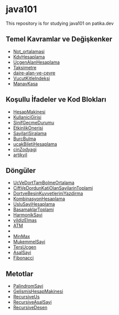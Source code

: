 # java101
This repository is for studying java101 on patika.dev

## Temel Kavramlar ve Değişkenker

- [Not_ortalamasi](https://github.com/yakupbozdemir/java101/blob/main/project/Not_Ortalamasi/src/Main.java)
- [KdvHesaplama](https://github.com/yakupbozdemir/java101/blob/main/project/KdvHesaplama/src/Main.java)
- [UcgenAlanHesaplama](https://github.com/yakupbozdemir/java101/blob/main/project/UcgenAlanHesaplama/src/Main.java)
- [Taksimetre](https://github.com/yakupbozdemir/java101/blob/main/project/Taksimetre/src/Main.java)
- [daire-alan-ve-cevre](https://github.com/yakupbozdemir/java101/blob/main/project/daire-alan-ve-cevre/src/Main.java)
- [VucutKitleIndeksi](https://github.com/yakupbozdemir/java101/blob/main/project/VucutKitleIndeksi/src/Main.java)
- [ManavKasa](https://github.com/yakupbozdemir/java101/blob/main/project/ManavKasa/src/Main.java)

## Koşullu İfadeler ve Kod Blokları

- [HesapMakinesi](https://github.com/yakupbozdemir/java101/blob/main/project/HesapMakinesi/src/Main.java)
- [KullaniciGirisi](https://github.com/yakupbozdemir/java101/blob/main/project/kullaniciGirisi/src/Main.java)
- [SinifGecmeDurumu](https://github.com/yakupbozdemir/java101/blob/main/project/SinifGecmeDurumu/src/Main.java)
- [EtkinlikOnerisi]()
- [SayilariSiralama](https://github.com/yakupbozdemir/java101/blob/main/project/SayilariSiralama/src/Main.java)
- [BurcBulma](https://github.com/yakupbozdemir/java101/blob/main/project/BurcBulma/src/Main.java)
- [ucakBiletiHesaplama](https://github.com/yakupbozdemir/java101/blob/main/project/ucakBiletiHesaplama/src/Main.java)
- [cinZodyagi](https://github.com/yakupbozdemir/java101/blob/main/project/cinZodyagi/src/Main.java)
- [artikyil](https://github.com/yakupbozdemir/java101/blob/main/project/artikYil/src/Main.java)

## Döngüler

- [UcVeDortTamBolmeOrtalama](https://github.com/yakupbozdemir/java101/blob/main/project/UcVeDortTamBolmeOrtalama/src/Main.java)
- [CiftVeDordunKatiOlanSayilarinToplami](https://github.com/yakupbozdemir/java101/blob/main/project/CiftVeDordunKatiOlanSayilarinToplami/src/Main.java)
- [DortveBesinKuvvetleriniYazdirma](https://github.com/yakupbozdemir/java101/blob/main/project/DortveBesinKuvvetleriniYazdirma/src/Main.java)
- [KombinasyonHesaplama](https://github.com/yakupbozdemir/java101/blob/main/project/KombinasyonHesaplama/src/Main.java)
- [UsluSayiHesaplama](https://github.com/yakupbozdemir/java101/blob/main/project/UsluSayiHesaplama/src/Main.java)
- [BasamaklarToplami](https://github.com/yakupbozdemir/java101/blob/main/project/BasamaklarToplami/src/Main.java)
- [HarmonikSayi](https://github.com/yakupbozdemir/java101/blob/main/project/HarmonikSayi/src/Main.java)
- [yildizElmas](https://github.com/yakupbozdemir/java101/blob/main/project/yildizElmas/src/Main.java)
- [ATM]()
- []()
- [MinMax](https://github.com/yakupbozdemir/java101/blob/main/project/MinMax/src/Main.java)
- [MukemmelSayi](https://github.com/yakupbozdemir/java101/blob/main/project/MukemmelSayi/src/Main.java)
- [TersUcgen](https://github.com/yakupbozdemir/java101/blob/main/project/TersUcgen/src/Main.java)
- [AsalSayi](https://github.com/yakupbozdemir/java101/blob/main/project/AsalSayi/src/Main.java)
- [Fibonacci](https://github.com/yakupbozdemir/java101/blob/main/project/Fibonacci/src/Main.java)

## Metotlar

- [PalindromSayi](https://github.com/yakupbozdemir/java101/blob/main/project/PalindromSayi/src/Main.java)
- [GelismisHesapMakinesi](https://github.com/yakupbozdemir/java101/blob/main/project/GelismisHesapMakinesi/src/Main.java)
- [RecursiveUs](https://github.com/yakupbozdemir/java101/blob/main/project/RecursiveUs/src/Main.java)
- [RecursiveAsalSayi](https://github.com/yakupbozdemir/java101/blob/main/project/RecursiveAsalSayi/src/Main.java)
- [RecursiveDesen](https://github.com/yakupbozdemir/java101/blob/main/project/RecursiveDesen/src/Main.java)
